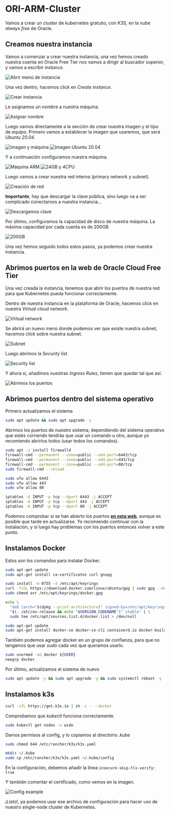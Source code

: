 # ORI-ARM-Cluster

Vamos a crear un cluster de kubernetes gratuito, con K3S, en la nube _always free_ de Oracle.

## Creamos nuestra instancia

Vamos a comenzar a crear nuestra instancia, una vez hemos creado nuestra cuenta en Oracle Free Tier nos vamos a dirigir al buscador superior, y vamos a escribir _instance_.

![Abrir menú de instancia](/Img/AbrirMen%C3%BAInstancia.png)

Una vez dentro, hacemos click en _Create instance_.

![Crear instancia](/Img/empezamosCreacion.png)

Le asignamos un nombre a nuestra máquina.

![Asignar nombre](/Img/asignarNombre.png)

Luego vamos directamente a la sección de crear nuestra imagen y el tipo de equipo. Primero vamos a establecer la imagen que usaremos, que será _Ubuntu 20.04_.

![Imagen y máquina](/Img/imageAndShape.png)
![Imagen Ubuntu 20.04](/Img/ImagenUbuntu20.04.png)

Y a continuación configuramos nuestra máquina.

![Máquina ARM](/Img/seleccionamosM%C3%A1quinaARM.png)
![24GB y 4CPU](/Img/24gby4cpu.png)

Luego vamos a crear nuestra red interna (primary network y subnet).

![Creación de red](/Img/creamosLaRed.png)

**Importante**, hay que descargar la clave pública, sino luego va a ser complicado conectarnos a nuestra instancia...

![Descargamos clave](/Img/descargamosClaveSSH.png)

Por último, configuramos la capacidad de disco de nuestra máquina. La máxima capacidad por cada cuenta es de 200GB.

![200GB](/Img/200GB.png)

Una vez hemos seguido todos estos pasos, ya podemos crear nuestra instancia.

## Abrimos puertos en la web de Oracle Cloud Free Tier

Una vez creada la instancia, tenemos que abrir los puertos de nuestra red para que Kubernetes pueda funcionar correctamente.

Dentro de nuestra instancia en la plataforma de Oracle, hacemos click en nuestra _Virtual cloud network_.

![Virtual network](/Img/abrirPuertos1.png)

Se abrirá un nuevo menú donde podemos ver que existe nuestra subnet, hacemos click sobre nuestra subnet.

![Subnet](/Img/abrirPuertos2.png)

Luego abrimos la _Security list_.

![Security list](/Img/abrirPuertos3.png)

Y ahora sí, añadimos nuestras _Ingress Rules_, tienen que quedar tal que así.

![Abrimos los puertos](/Img/abrirPuertos4.png)

## Abrimos puertos dentro del sistema operativo

Primero actualizamos el sistema

```bash
sudo apt update && sudo apt upgrade -y
```

Abrimos los puertos de nuestro sistema; dependiendo del sistema operativo que estés corriendo tendrás que usar un comando u otro, aunque yo recomiendo abrirlos todos (usar todos los comandos).

```bash
sudo apt -y install firewalld
firewall-cmd --permanent --zone=public --add-port=6443/tcp
firewall-cmd --permanent --zone=public --add-port=443/tcp
firewall-cmd --permanent --zone=public --add-port=80/tcp
sudo firewall-cmd --reload
```

```bash
sudo ufw allow 6443
sudo ufw allow 443
sudo ufw allow 80
```

```bash
iptables -A INPUT -p tcp --dport 6443 -j ACCEPT
iptables -A INPUT -p tcp --dport 443 -j ACCEPT
iptables -A INPUT -p tcp --dport 80 -j ACCEPT
```

Podemos comprobar si se han abierto los puertos **[en esta web](https://www.yougetsignal.com/tools/open-ports/)**, aunque es posible que tarde en actualizarse. Yo recomiendo continuar con la instalación, y si luego hay problemas con los puertos entonces volver a este punto.

## Instalamos Docker

Estos son los comandos para instalar Docker.

```bash
sudo apt-get update
sudo apt-get install ca-certificates curl gnupg
```

```bash
sudo install -m 0755 -d /etc/apt/keyrings
curl -fsSL https://download.docker.com/linux/ubuntu/gpg | sudo gpg --dearmor -o /etc/apt/keyrings/docker.gpg
sudo chmod a+r /etc/apt/keyrings/docker.gpg
```

```bash
echo \
  "deb [arch="$(dpkg --print-architecture)" signed-by=/etc/apt/keyrings/docker.gpg] https://download.docker.com/linux/ubuntu \
  "$(. /etc/os-release && echo "$VERSION_CODENAME")" stable" | \
  sudo tee /etc/apt/sources.list.d/docker.list > /dev/null
```

```bash
sudo apt-get update
sudo apt-get install docker-ce docker-ce-cli containerd.io docker-buildx-plugin docker-compose-plugin
```

También podemos agregar docker en un grupo de confianza, para que no tengamos que usar _sudo_ cada vez que queramos usarlo.

```bash
sudo usermod -aG docker ${USER}
newgrp docker
```

Por último, actualizamos el sistema de nuevo

```bash
sudo apt update -y && sudo apt upgrade -y && sudo systemctl reboot -y
```

## Instalamos k3s

```bash
curl -sfL https://get.k3s.io | sh -s - --docker
```

Comprobamos que _kubectl_ funciona correctamente.

```bash
sudo kubectl get nodes -o wide
```

Damos permisos al config, y lo copiamos al directorio _.kube_

```bash
sudo chmod 644 /etc/rancher/k3s/k3s.yaml

mkdir ~/.kube
sudo cp /etc/rancher/k3s/k3s.yaml ~/.kube/config
```

En la configuración, debemos añadir la línea `insecure-skip-tls-verify: true`

Y también comentar el certificado, como vemos en la imagen.

![Config example](Img/exampleConfig.png)

¡Listo!, ya podemos usar ese archivo de configuración para hacer uso de nuestro single-node cluster de Kubernetes.